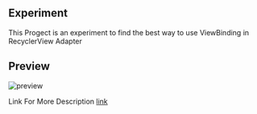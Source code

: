 ## Experiment
This Progect is an experiment to find the best way to use ViewBinding in RecyclerView Adapter

## Preview
![preview](https://media.giphy.com/media/wno7NqMhkfVkO8Zbw3/giphy.gif)

Link For More Description [link](https://hussien-fahmy98.medium.com/some-developers-are-wrong-the-really-right-way-to-use-viewbinding-in-recycler-adapter-5b24b3b2ae8a)
